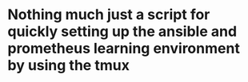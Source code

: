# Nothing much just a script for quickly setting up the ansible and prometheus learning environment by using the tmux
